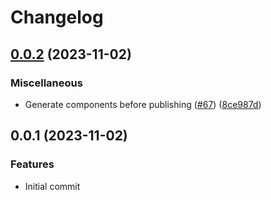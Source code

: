 # Changelog

## [0.0.2](https://github.com/jkimmeyer/Masterarbeit/compare/0.0.1...0.0.2) (2023-11-02)


### Miscellaneous

* Generate components before publishing ([#67](https://github.com/jkimmeyer/Masterarbeit/issues/67)) ([8ce987d](https://github.com/jkimmeyer/Masterarbeit/commit/8ce987d7480119b4a8fe0073599bdf0fec143a57))

## 0.0.1 (2023-11-02)

### Features

- Initial commit
